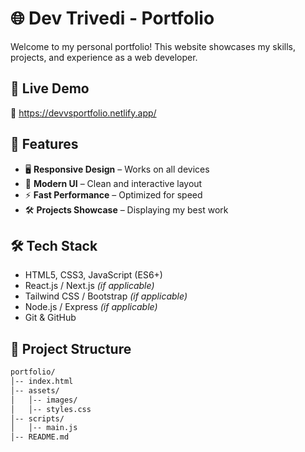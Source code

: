 # 🌐 Dev Trivedi - Portfolio

Welcome to my personal portfolio! This website showcases my skills, projects, and experience as a web developer.

## 🚀 Live Demo
🔗 https://devvsportfolio.netlify.app/

## 📌 Features
- 🖥️ **Responsive Design** – Works on all devices
- 🎨 **Modern UI** – Clean and interactive layout
- ⚡ **Fast Performance** – Optimized for speed
- 🛠️ **Projects Showcase** – Displaying my best work

## 🛠️ Tech Stack
- HTML5, CSS3, JavaScript (ES6+)
- React.js / Next.js *(if applicable)*
- Tailwind CSS / Bootstrap *(if applicable)*
- Node.js / Express *(if applicable)*
- Git & GitHub

## 📂 Project Structure
```bash
portfolio/
│-- index.html
│-- assets/
│   │-- images/
│   │-- styles.css
│-- scripts/
│   │-- main.js
│-- README.md
